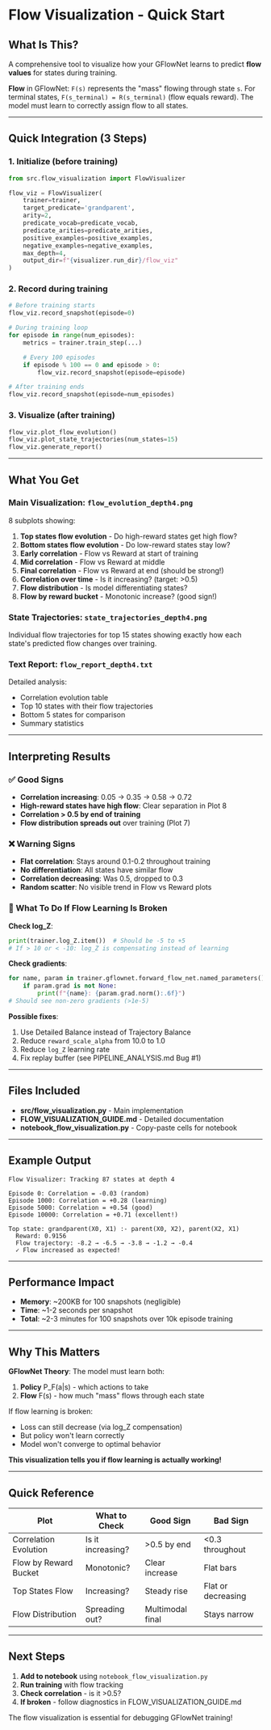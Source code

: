 # Flow Visualization - Quick Start

## What Is This?

A comprehensive tool to visualize how your GFlowNet learns to predict **flow values** for states during training.

**Flow** in GFlowNet: `F(s)` represents the "mass" flowing through state `s`. For terminal states, `F(s_terminal) = R(s_terminal)` (flow equals reward). The model must learn to correctly assign flow to all states.

---

## Quick Integration (3 Steps)

### 1. Initialize (before training)

```python
from src.flow_visualization import FlowVisualizer

flow_viz = FlowVisualizer(
    trainer=trainer,
    target_predicate='grandparent',
    arity=2,
    predicate_vocab=predicate_vocab,
    predicate_arities=predicate_arities,
    positive_examples=positive_examples,
    negative_examples=negative_examples,
    max_depth=4,
    output_dir=f"{visualizer.run_dir}/flow_viz"
)
```

### 2. Record during training

```python
# Before training starts
flow_viz.record_snapshot(episode=0)

# During training loop
for episode in range(num_episodes):
    metrics = trainer.train_step(...)

    # Every 100 episodes
    if episode % 100 == 0 and episode > 0:
        flow_viz.record_snapshot(episode=episode)

# After training ends
flow_viz.record_snapshot(episode=num_episodes)
```

### 3. Visualize (after training)

```python
flow_viz.plot_flow_evolution()
flow_viz.plot_state_trajectories(num_states=15)
flow_viz.generate_report()
```

---

## What You Get

### Main Visualization: `flow_evolution_depth4.png`

8 subplots showing:
1. **Top states flow evolution** - Do high-reward states get high flow?
2. **Bottom states flow evolution** - Do low-reward states stay low?
3. **Early correlation** - Flow vs Reward at start of training
4. **Mid correlation** - Flow vs Reward at middle
5. **Final correlation** - Flow vs Reward at end (should be strong!)
6. **Correlation over time** - Is it increasing? (target: >0.5)
7. **Flow distribution** - Is model differentiating states?
8. **Flow by reward bucket** - Monotonic increase? (good sign!)

### State Trajectories: `state_trajectories_depth4.png`

Individual flow trajectories for top 15 states showing exactly how each state's predicted flow changes over training.

### Text Report: `flow_report_depth4.txt`

Detailed analysis:
- Correlation evolution table
- Top 10 states with their flow trajectories
- Bottom 5 states for comparison
- Summary statistics

---

## Interpreting Results

### ✅ Good Signs

- **Correlation increasing**: 0.05 → 0.35 → 0.58 → 0.72
- **High-reward states have high flow**: Clear separation in Plot 8
- **Correlation > 0.5 by end of training**
- **Flow distribution spreads out** over training (Plot 7)

### ❌ Warning Signs

- **Flat correlation**: Stays around 0.1-0.2 throughout training
- **No differentiation**: All states have similar flow
- **Correlation decreasing**: Was 0.5, dropped to 0.3
- **Random scatter**: No visible trend in Flow vs Reward plots

### 🔧 What To Do If Flow Learning Is Broken

**Check log_Z**:
```python
print(trainer.log_Z.item())  # Should be -5 to +5
# If > 10 or < -10: log_Z is compensating instead of learning
```

**Check gradients**:
```python
for name, param in trainer.gflownet.forward_flow_net.named_parameters():
    if param.grad is not None:
        print(f"{name}: {param.grad.norm():.6f}")
# Should see non-zero gradients (>1e-5)
```

**Possible fixes**:
1. Use Detailed Balance instead of Trajectory Balance
2. Reduce `reward_scale_alpha` from 10.0 to 1.0
3. Reduce `log_Z` learning rate
4. Fix replay buffer (see PIPELINE_ANALYSIS.md Bug #1)

---

## Files Included

- **src/flow_visualization.py** - Main implementation
- **FLOW_VISUALIZATION_GUIDE.md** - Detailed documentation
- **notebook_flow_visualization.py** - Copy-paste cells for notebook

---

## Example Output

```
Flow Visualizer: Tracking 87 states at depth 4

Episode 0: Correlation = -0.03 (random)
Episode 1000: Correlation = +0.28 (learning)
Episode 5000: Correlation = +0.54 (good)
Episode 10000: Correlation = +0.71 (excellent!)

Top state: grandparent(X0, X1) :- parent(X0, X2), parent(X2, X1)
  Reward: 0.9156
  Flow trajectory: -8.2 → -6.5 → -3.8 → -1.2 → -0.4
  ✓ Flow increased as expected!
```

---

## Performance Impact

- **Memory**: ~200KB for 100 snapshots (negligible)
- **Time**: ~1-2 seconds per snapshot
- **Total**: ~2-3 minutes for 100 snapshots over 10k episode training

---

## Why This Matters

**GFlowNet Theory**: The model must learn both:
1. **Policy** P_F(a|s) - which actions to take
2. **Flow** F(s) - how much "mass" flows through each state

If flow learning is broken:
- Loss can still decrease (via log_Z compensation)
- But policy won't learn correctly
- Model won't converge to optimal behavior

**This visualization tells you if flow learning is actually working!**

---

## Quick Reference

| Plot | What to Check | Good Sign | Bad Sign |
|------|---------------|-----------|----------|
| Correlation Evolution | Is it increasing? | >0.5 by end | <0.3 throughout |
| Flow by Reward Bucket | Monotonic? | Clear increase | Flat bars |
| Top States Flow | Increasing? | Steady rise | Flat or decreasing |
| Flow Distribution | Spreading out? | Multimodal final | Stays narrow |

---

## Next Steps

1. **Add to notebook** using `notebook_flow_visualization.py`
2. **Run training** with flow tracking
3. **Check correlation** - is it >0.5?
4. **If broken** - follow diagnostics in FLOW_VISUALIZATION_GUIDE.md

The flow visualization is essential for debugging GFlowNet training!
